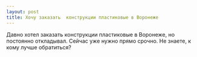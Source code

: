 ```yaml
---
layout: post 
title: Хочу заказать  конструкции пластиковые в Воронеже 
--- 
```

Давно хотел заказать  конструкции пластиковые в Воронеже, но постоянно откладывал. Сейчас уже нужно прямо срочно. Не знаете, к кому лучше обратиться?